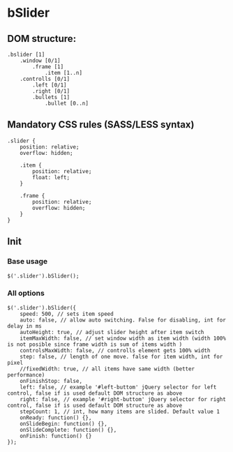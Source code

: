 bSlider
=======

## DOM structure: ##

	.bslider [1]
		.window [0/1]
			.frame [1]
				.item [1..n]
		.controlls [0/1]
			.left [0/1]
			.right [0/1]
			.bullets [1]
				.bullet [0..n]

## Mandatory CSS rules (SASS/LESS syntax) ##

	.slider {
	    position: relative;
	    overflow: hidden;

	    .item {
	        position: relative;
	        float: left;
	    }

	    .frame {
	        position: relative;
	        overflow: hidden;
	    }
	}

## Init ##
	
### Base usage ###

	$('.slider').bSlider();

### All options ###

	$('.slider').bSlider({
		speed: 500, // sets item speed
		auto: false, // allow auto switching. False for disabling, int for delay in ms
		autoHeight: true, // adjust slider height after item switch
		itemMaxWidth: false, // set window width as item width (width 100% is not posible since frame width is sum of items width )
		controlsMaxWidth: false, // controlls element gets 100% width
		step: false, // length of one move. false for item width, int for pixel
		//fixedWidth: true, // all items have same width (better performance)
		onFinishStop: false,
		left: false, // example '#left-buttom' jQuery selector for left control, false if is used default DOM structure as above
		right: false, // example '#right-buttom' jQuery selector for right control, false if is used default DOM structure as above
		stepCount: 1, // int, how many items are slided. Default value 1
		onReady: function() {},
		onSlideBegin: function() {},
		onSlideComplete: function() {},
		onFinish: function() {}
	});